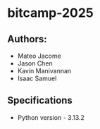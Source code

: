 # bitcamp-2025
## Authors:
* Mateo Jacome
* Jason Chen
* Kavin Manivannan
* Isaac Samuel

## Specifications
* Python version - 3.13.2
